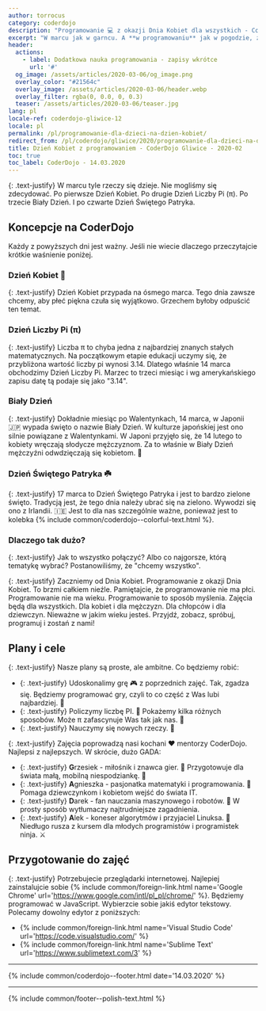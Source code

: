 ```yaml
---
author: torrocus
category: coderdojo
description: "Programowanie 💻 z okazji Dnia Kobiet dla wszystkich - CoderDojo Gliwice #12"
excerpt: "W marcu jak w garncu. A **w programowaniu** jak w pogodzie, zawsze **dużo zmiennych**. Tym razem te zmienne będziemy sumować. Zresztą sami zobaczycie. 😛"
header:
  actions:
    - label: Dodatkowa nauka programowania - zapisy wkrótce
      url: '#'
  og_image: /assets/articles/2020-03-06/og_image.png
  overlay_color: "#21564c"
  overlay_image: /assets/articles/2020-03-06/header.webp
  overlay_filter: rgba(0, 0.0, 0, 0.3)
  teaser: /assets/articles/2020-03-06/teaser.jpg
lang: pl
locale-ref: coderdojo-gliwice-12
locale: pl
permalink: /pl/programowanie-dla-dzieci-na-dzien-kobiet/
redirect_from: /pl/coderdojo/gliwice/2020/programowanie-dla-dzieci-na-dzien-kobiet/
title: Dzień Kobiet z programowaniem - CoderDojo Gliwice - 2020-02
toc: true
toc_label: CoderDojo - 14.03.2020
---
```


{: .text-justify}
W marcu tyle rzeczy się dzieje.
Nie mogliśmy się zdecydować.
Po pierwsze Dzień Kobiet.
Po drugie Dzień Liczby Pi (π).
Po trzecie Biały Dzień.
I po czwarte Dzień Świętego Patryka.


## Koncepcje na CoderDojo

Każdy z powyższych dni jest ważny.
Jeśli nie wiecie dlaczego przeczytajcie krótkie waśnienie poniżej.


### Dzień Kobiet 🌹

{: .text-justify}
Dzień Kobiet przypada na ósmego marca.
Tego dnia zawsze chcemy, aby płeć piękna czuła się wyjątkowo.
Grzechem byłoby odpuścić ten temat.


### Dzień Liczby Pi (π)

{: .text-justify}
Liczba π to chyba jedna z najbardziej znanych stałych matematycznych.
Na początkowym etapie edukacji uczymy się, że przybliżona wartość liczby pi wynosi 3.14.
Dlatego właśnie 14 marca obchodzimy Dzień Liczby Pi.
Marzec to trzeci miesiąc i wg amerykańskiego zapisu datę tą podaje się jako "3.14".


### Biały Dzień

{: .text-justify}
Dokładnie miesiąc po Walentynkach, 14 marca, w Japonii
🇯🇵
wypada święto o nazwie Biały Dzień.
W kulturze japońskiej jest ono silnie powiązane z Walentynkami.
W Japoni przyjęło się, że 14 lutego to kobiety wręczają słodycze mężczyznom.
Za to właśnie w Biały Dzień mężczyźni odwdzięczają się kobietom.
🍭


### Dzień Świętego Patryka ☘️

{: .text-justify}
17 marca to Dzień Świętego Patryka i jest to bardzo zielone święto.
Tradycją jest, że tego dnia należy ubrać się na zielono.
Wywodzi się ono z Irlandii.
🇮🇪
Jest to dla nas szczególnie ważne, ponieważ jest to kolebka
{% include common/coderdojo--colorful-text.html %}.


### Dlaczego tak dużo?

{: .text-justify}
Jak to wszystko połączyć?
Albo co najgorsze, którą tematykę wybrać?
Postanowiliśmy, że "chcemy wszystko".

{: .text-justify}
Zaczniemy od Dnia Kobiet.
Programowanie z okazji Dnia Kobiet.
To brzmi całkiem nieźle.
Pamiętajcie, że programowanie nie ma płci.
Programowanie nie ma wieku.
Programowanie to sposób myślenia.
Zajęcia będą dla wszystkich.
Dla kobiet i dla mężczyzn.
Dla chłopców i dla dziewczyn.
Nieważne w jakim wieku jesteś.
Przyjdź, zobacz, spróbuj, programuj i zostań z nami!


## Plany i cele

{: .text-justify}
Nasze plany są proste, ale ambitne.
Co będziemy robić:
+ {: .text-justify} Udoskonalimy grę
  🎮
  z poprzednich zajęć.
  Tak, zgadza się.
  Będziemy programować gry, czyli to co część z Was lubi najbardziej.
  🐯
+ {: .text-justify} Policzymy liczbę PI.
  🧮
  Pokażemy kilka różnych sposobów.
  Może π zafascynuje Was tak jak nas.
  🤩
+ {: .text-justify} Nauczymy się nowych rzeczy.
  🍱


{: .text-justify}
Zajęcia poprowadzą nasi kochani
❤️
mentorzy CoderDojo.
Najlepsi z najlepszych.
W skrócie, dużo GADA:
+ {: .text-justify} **G**rzesiek - miłośnik i znawca gier.
  👾
  Przygotowuje dla świata małą, mobilną niespodziankę.
  📱
+ {: .text-justify} **A**gnieszka - pasjonatka matematyki i programowania.
  🤔
  Pomaga dziewczynkom i kobietom wejść do świata IT.
+ {: .text-justify} **D**arek - fan nauczania maszynowego i robotów.
  🤖
  W prosty sposób wytłumaczy najtrudniejsze zagadnienia.
+ {: .text-justify} **A**lek - koneser algorytmów i przyjaciel Linuksa.
  🐧
  Niedługo rusza z kursem dla młodych programistów i programistek ninja.
  ⚔️


## Przygotowanie do zajęć

{: .text-justify}
Potrzebujecie przeglądarki internetowej.
Najlepiej zainstalujcie sobie
{% include common/foreign-link.html name='Google Chrome' url='https://www.google.com/intl/pl_pl/chrome/' %}.
Będziemy programować w JavaScript.
Wybierzcie sobie jakiś edytor tekstowy.
Polecamy dowolny edytor z poniższych:
+ {% include common/foreign-link.html name='Visual Studio Code' url='https://code.visualstudio.com/' %}
+ {% include common/foreign-link.html name='Sublime Text' url='https://www.sublimetext.com/3' %}

----

{% include common/coderdojo--footer.html date='14.03.2020' %}

----

{% include common/footer--polish-text.html %}
